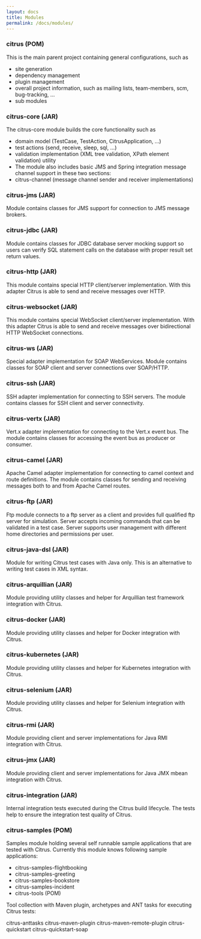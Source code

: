 ```yaml
---
layout: docs
title: Modules
permalink: /docs/modules/
---
```


### citrus (POM)

This is the main parent project containing general configurations, such as

- site generation
- dependency management
- plugin management
- overall project information, such as mailing lists, team-members, scm, bug-tracking, ...
- sub modules

### citrus-core (JAR)

The citrus-core module builds the core functionality such as

- domain model (TestCase, TestAction, CitrusApplication, ...)
- test actions (send, receive, sleep, sql, ...)
- validation implementation (XML tree validation, XPath element validation) utility
- The module also includes basic JMS and Spring integration message channel support in these two sections:
- citrus-channel (message channel sender and receiver implementations)

### citrus-jms (JAR)

Module contains classes for JMS support for connection to JMS message brokers.

### citrus-jdbc (JAR)

Module contains classes for JDBC database server mocking support so users can verify SQL statement calls on the database with proper result set return values.

### citrus-http (JAR)

This module contains special HTTP client/server implementation. With this adapter Citrus is able to send and receive 
messages over HTTP.

### citrus-websocket (JAR)

This module contains special WebSocket client/server implementation. With this adapter Citrus is able to send and receive 
messages over bidirectional HTTP WebSocket connections.

### citrus-ws (JAR)

Special adapter implementation for SOAP WebServices. Module contains classes for SOAP client and server connections over 
SOAP/HTTP.

### citrus-ssh (JAR)

SSH adapter implementation for connecting to SSH servers. The module contains classes for SSH client and server connectivity.

### citrus-vertx (JAR)

Vert.x adapter implementation for connecting to the Vert.x event bus. The module contains classes for accessing the event 
bus as producer or consumer.

### citrus-camel (JAR)

Apache Camel adapter implementation for connecting to camel context and route definitions. The module contains classes 
for sending and receiving messages both to and from Apache Camel routes.

### citrus-ftp (JAR)

Ftp module connects to a ftp server as a client and provides full qualified ftp server for simulation. Server accepts 
incoming commands that can be validated in a test case. Server supports user management with different home directories 
and permissions per user.

### citrus-java-dsl (JAR)

Module for writing Citrus test cases with Java only. This is an alternative to writing test cases in XML syntax.

### citrus-arquillian (JAR)

Module providing utility classes and helper for Arquillian test framework integration with Citrus.

### citrus-docker (JAR)

Module providing utility classes and helper for Docker integration with Citrus.

### citrus-kubernetes (JAR)

Module providing utility classes and helper for Kubernetes integration with Citrus.

### citrus-selenium (JAR)

Module providing utility classes and helper for Selenium integration with Citrus.

### citrus-rmi (JAR)

Module providing client and server implementations for Java RMI integration with Citrus.

### citrus-jmx (JAR)

Module providing client and server implementations for Java JMX mbean integration with Citrus.

### citrus-integration (JAR)

Internal integration tests executed during the Citrus build lifecycle. The tests help to ensure the integration test 
quality of Citrus.

### citrus-samples (POM)

Samples module holding several self runnable sample applications that are tested with Citrus. Currently this module 
knows following sample applications:

- citrus-samples-flightbooking
- citrus-samples-greeting
- citrus-samples-bookstore
- citrus-samples-incident
- citrus-tools (POM)

Tool collection with Maven plugin, archetypes and ANT tasks for executing Citrus tests:

citrus-anttasks
citrus-maven-plugin
citrus-maven-remote-plugin
citrus-quickstart
citrus-quickstart-soap